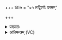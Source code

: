 +++
title = "०५ तद्विष्णोः परमम्"

+++
<details><summary>पदपाठः</summary>

तत्। विष्णोः॑। प॒र॒मम्। प॒दम्। सदा॑। प॒श्य॒न्ति॒। सू॒रयः॑। दि॒वी᳕वेति॑ दिविऽइ॑व। चक्षुः॑। आत॑त॒मित्यात॑तम्। ५।
</details>

<details><summary>अधिमन्त्रम् (VC)</summary>

- विष्णुर्देवता
- मेधातिथिर्ऋषिः
- आर्षी गायत्री
- षड्जः
</details>